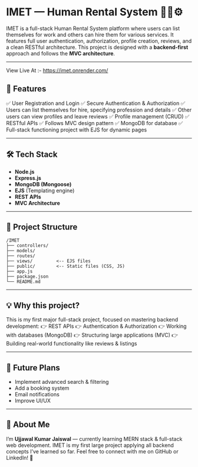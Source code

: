 # IMET — Human Rental System 🧑‍💼⚙️

IMET is a full-stack Human Rental System platform where users can list themselves for work and others can hire them for various services.
It features full user authentication, authorization, profile creation, reviews, and a clean RESTful architecture.
This project is designed with a **backend-first** approach and follows the **MVC architecture**.

---

View Live At :- https://imet.onrender.com/

## 🚀 Features

✅ User Registration and Login
✅ Secure Authentication & Authorization
✅ Users can list themselves for hire, specifying profession and details
✅ Other users can view profiles and leave reviews
✅ Profile management (CRUD)
✅ RESTful APIs
✅ Follows MVC design pattern
✅ MongoDB for database
✅ Full-stack functioning project with EJS for dynamic pages

---

## 🛠️ Tech Stack

* **Node.js**
* **Express.js**
* **MongoDB (Mongoose)**
* **EJS** (Templating engine)
* **REST APIs**
* **MVC Architecture**

---

## 📂 Project Structure

```text
/IMET
├── controllers/
├── models/
├── routes/
├── views/         <-- EJS files
├── public/        <-- Static files (CSS, JS)
├── app.js
├── package.json
└── README.md
```

---

## 💡 Why this project?

This is my first major full-stack project, focused on mastering backend development:
👉 REST APIs
👉 Authentication & Authorization
👉 Working with databases (MongoDB)
👉 Structuring large applications (MVC)
👉 Building real-world functionality like reviews & listings

---

## 🎯 Future Plans

* Implement advanced search & filtering
* Add a booking system
* Email notifications
* Improve UI/UX

---

## 🙋 About Me

I’m **Ujjawal Kumar Jaiswal** — currently learning MERN stack & full-stack web development.
IMET is my first large project applying all backend concepts I’ve learned so far.
Feel free to connect with me on GitHub or LinkedIn! 🚀
